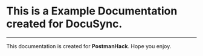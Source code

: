 # This is a Example Documentation created for DocuSync.
---
This documentation is created for **PostmanHack**.
Hope you enjoy.
